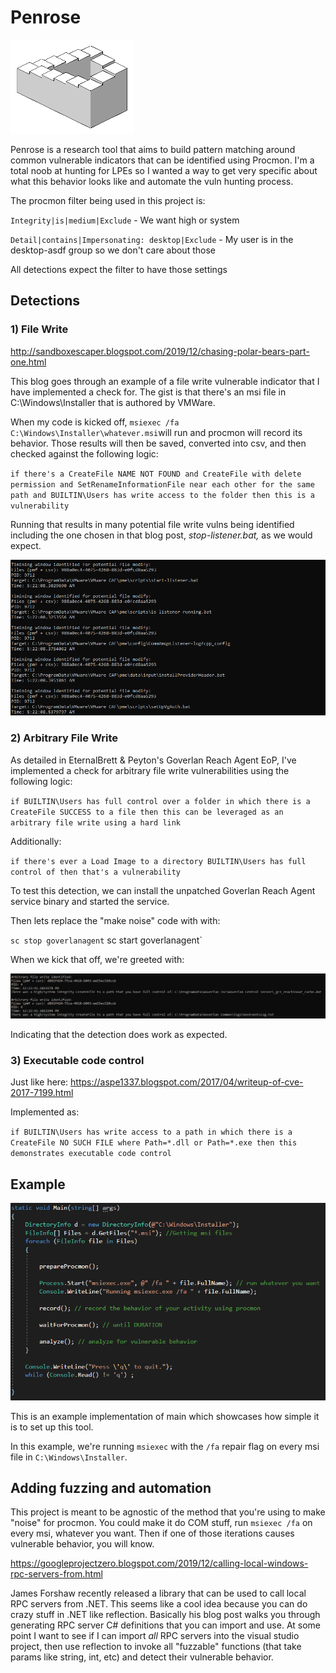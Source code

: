 ﻿

# Penrose 
![alt text](penrose.png "Logo Title Text 1")

Penrose is a research tool that aims to build pattern matching around common vulnerable indicators that can be identified using Procmon. I'm a total noob at hunting for LPEs so I wanted a way to get very specific about what this behavior looks like and automate the vuln hunting process.

The procmon filter being used in this project is:

`Integrity|is|medium|Exclude` - We want high or system

`Detail|contains|Impersonating: desktop|Exclude` - My user is in the desktop-asdf group so we don't care about those

All detections expect the filter to have those settings

## Detections

### 1) File Write
http://sandboxescaper.blogspot.com/2019/12/chasing-polar-bears-part-one.html

This blog goes through an example of a file write vulnerable indicator that I have implemented a check for. The gist is that there's an msi file in C:\Windows\Installer that is authored by VMWare. 

When my code is kicked off, `msiexec /fa C:\Windows\Installer\whatever.msi`will run and procmon will record its behavior. Those results will then be saved, converted into csv, and then checked against the following logic:

`if there's a CreateFile NAME NOT FOUND and CreateFile with delete permission and SetRenameInformationFile near each other for the same path and BUILTIN\Users has write access to the folder then this is a vulnerability`

Running that results in many potential file write vulns being identified including the one chosen in that blog post, *stop-listener.bat,* as we would expect.

![alt text](fileModify.PNG "Title")



### 2) Arbitrary File Write
As detailed in EternalBrett & Peyton's Goverlan Reach Agent EoP, I've implemented a check for arbitrary file write vulnerabilities using the following logic:

`if BUILTIN\Users has full control over a folder in which there is a CreateFile SUCCESS to a file then this can be leveraged as an arbitrary file write using a hard link`

Additionally:

`if there's ever a Load Image to a directory BUILTIN\Users has full control of then that's a vulnerability`

To test this detection, we can install the unpatched Goverlan Reach Agent service binary and started the service.

Then lets replace the "make noise" code with  with:

`sc stop goverlanagent`
sc start goverlanagent`

When we kick that off, we're greeted with:

![alt text](arbitraryFileWrite.png "Title")

Indicating that the detection does work as expected.




### 3) Executable code control
Just like here: https://aspe1337.blogspot.com/2017/04/writeup-of-cve-2017-7199.html

Implemented as:

`if BUILTIN\Users has write access to a path in which there is a CreateFile NO SUCH FILE where Path=*.dll or Path=*.exe then this demonstrates executable code control`

## Example
![alt text](mainExample.png "Title")

This is an example implementation of main which showcases how simple it is to set up this tool. 

In this example, we're running `msiexec` with the `/fa` repair flag on every msi file in `C:\Windows\Installer`.

## Adding fuzzing and automation
This project is meant to be agnostic of the method that you're using to make "noise" for procmon. You could make it do COM stuff, run `msiexec /fa` on every msi, whatever you want. Then if one of those iterations causes vulnerable behavior, you will know.

https://googleprojectzero.blogspot.com/2019/12/calling-local-windows-rpc-servers-from.html

James Forshaw recently released a library that can be used to call local RPC servers from .NET. This seems like a cool idea because you can do crazy stuff in .NET like reflection. Basically his blog post walks you through generating RPC server C# definitions that you can import and use. At some point I want to see if I can import _all_ RPC servers into the visual studio project, then use reflection to invoke all "fuzzable" functions (that take params like string, int, etc) and detect their vulnerable behavior.
